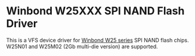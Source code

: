# Winbond W25XXX SPI NAND Flash Driver

This is a VFS device driver for [Winbond W25 series](http://www.winbond.com/hq/product/code-storage-flash-memory/serial-nand-flash/) SPI NAND flash chips.
W25N01 and W25M02 (2Gb multi-die version) are supported.
